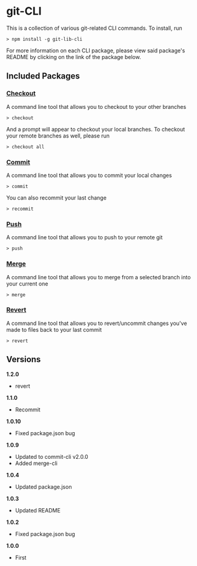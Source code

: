 # git-CLI

This is a collection of various git-related CLI commands. To install, run

    > npm install -g git-lib-cli

For more information on each CLI package, please view said package's README by clicking on the link of the package below.

## Included Packages

### [Checkout](/node_modules/checkout-cli/README.md)

A command line tool that allows you to checkout to your other branches

    > checkout

And a prompt will appear to checkout your local branches. To checkout your remote branches as well, please run

    > checkout all

### [Commit](/node_modules/commit-cli/README.md)

A command line tool that allows you to commit your local changes

    > commit

You can also recommit your last change

    > recommit

### [Push](/node_modules/push-cli/README.md)

A command line tool that allows you to push to your remote git

    > push

### [Merge](/node_modules/merge-cli/README.md)

A command line tool that allows you to merge from a selected branch into your current one

    > merge

### [Revert](/nnode_modules/revert-cli/README.md)

A command line tool that allows you to revert/uncommit changes you've made to files back to your last commit

    > revert

## Versions
**1.2.0**
* revert

**1.1.0**
* Recommit

**1.0.10**
* Fixed package.json bug

**1.0.9**
* Updated to commit-cli v2.0.0
* Added merge-cli

**1.0.4**
* Updated package.json

**1.0.3**
* Updated README

**1.0.2**
* Fixed package.json bug

**1.0.0**
* First
